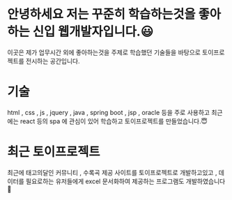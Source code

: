 # 안녕하세요 저는 꾸준히 학습하는것을 좋아하는 신입 웹개발자입니다.😃
이곳은 제가 업무시간 외에 좋아하는것을 주제로 학습했던 기술들을 바탕으로 토이프로젝트를 전시하는 공간입니다.
# 기술
html , css , js , jquery , java , spring boot , jsp , oracle 등을 주로 사용하고 최근에는 react 등의 spa 에 관심이 있어 학습하고 토이프로젝트를 만들었습니다.😇
# 최근 토이프로젝트
최근에 태고의달인 커뮤니티 , 수록곡 제공 사이트를 토이프로젝트로 개발하고있고 , 데이터를 필요로하는 유저들에게 excel 문서화하여 제공하는 프로그램도 개발하였습니다🤠

